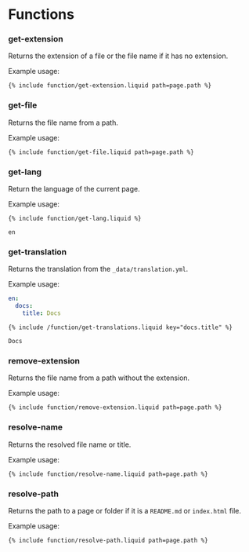 # Functions

### get-extension

Returns the extension of a file or the file name if it has no extension.

Example usage:

```
{% include function/get-extension.liquid path=page.path %}
```

### get-file

Returns the file name from a path.

Example usage:

```
{% include function/get-file.liquid path=page.path %}
```

### get-lang

Return the language of the current page.

Example usage:

```
{% include function/get-lang.liquid %}
```
```
en
```

### get-translation

Returns the translation from the `_data/translation.yml`.

Example usage:

```yml
en:
  docs:
    title: Docs
```
```
{% include /function/get-translations.liquid key="docs.title" %}
```
```
Docs
```

### remove-extension

Returns the file name from a path without the extension.

Example usage:

```
{% include function/remove-extension.liquid path=page.path %}
```

### resolve-name

Returns the resolved file name or title.

Example usage:

```
{% include function/resolve-name.liquid path=page.path %}
```

### resolve-path

Returns the path to a page or folder if it is a `README.md` or `index.html` file.

Example usage:
```
{% include function/resolve-path.liquid path=page.path %}
```